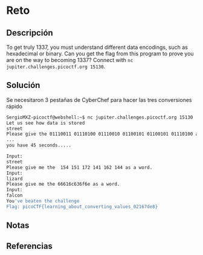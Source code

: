 # Reto
## Descripción
To get truly 1337, you must understand different data encodings, such as hexadecimal or binary. Can you get the flag from this program to prove you are on the way to becoming 1337? Connect with `nc jupiter.challenges.picoctf.org 15130`.
## Solución
Se necesitaron 3 pestañas de CyberChef para hacer las tres conversiones rápido
```bash
SergioMXZ-picoctf@webshell:~$ nc jupiter.challenges.picoctf.org 15130
Let us see how data is stored
street
Please give the 01110011 01110100 01110010 01100101 01100101 01110100 as a word.
...
you have 45 seconds.....

Input:
street
Please give me the  154 151 172 141 162 144 as a word.
Input:
lizard
Please give me the 66616c636f6e as a word.
Input:
falcon
You've beaten the challenge
Flag: picoCTF{learning_about_converting_values_02167de8}
```
## Notas
## Referencias
